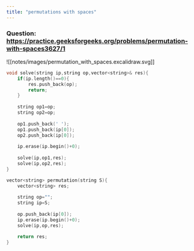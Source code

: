 ```yaml
---
title: "permutations with spaces"
---
```


### Question: https://practice.geeksforgeeks.org/problems/permutation-with-spaces3627/1

![[notes/images/permutation_with_spaces.excalidraw.svg]]

```c++
void solve(string ip,string op,vector<string>& res){
    if(ip.length()==0){
        res.push_back(op);
        return;
    }
    
    string op1=op;
    string op2=op;
    
    op1.push_back(' ');
    op1.push_back(ip[0]);
    op2.push_back(ip[0]);
    
    ip.erase(ip.begin()+0);
    
    solve(ip,op1,res);
    solve(ip,op2,res);
}

vector<string> permutation(string S){
    vector<string> res;
       
    string op="";
    string ip=S;
        
    op.push_back(ip[0]);
    ip.erase(ip.begin()+0);        
    solve(ip,op,res);
        
    return res;
}
```